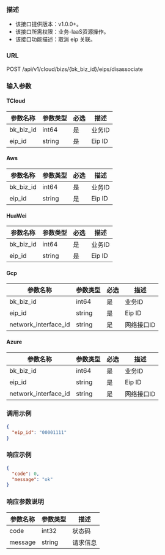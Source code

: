 ### 描述

- 该接口提供版本：v1.0.0+。
- 该接口所需权限：业务-IaaS资源操作。
- 该接口功能描述：取消 eip 关联。

### URL

POST /api/v1/cloud/bizs/{bk_biz_id}/eips/disassociate

### 输入参数

#### TCloud
| 参数名称           | 参数类型      | 必选   | 描述     |
|----------------|-----------|------|--------|
| bk_biz_id      | int64     | 是    | 业务ID   |
| eip_id         | string    | 是    | Eip ID |

#### Aws
| 参数名称           | 参数类型       | 必选   | 描述      |
|----------------|------------|------|---------|
| bk_biz_id      | int64      | 是    | 业务ID    |
| eip_id         | string     | 是    | Eip ID  |

#### HuaWei
| 参数名称             | 参数类型      | 必选   | 描述     |
|------------------|-----------|------|--------|
| bk_biz_id        | int64     | 是    | 业务ID   |
| eip_id           | string    | 是    | Eip ID |

#### Gcp
| 参数名称                 | 参数类型     | 必选   | 描述      |
|----------------------|----------|------|---------|
| bk_biz_id            | int64    | 是    | 业务ID    |
| eip_id               | string   | 是    | Eip ID  |
| network_interface_id | string   | 是    | 网络接口ID  |

#### Azure
| 参数名称                 | 参数类型      | 必选   | 描述     |
|----------------------|-----------|------|--------|
| bk_biz_id            | int64     | 是    | 业务ID   |
| eip_id               | string    | 是    | Eip ID |
| network_interface_id | string    | 是    | 网络接口ID |

### 调用示例

```json
{
  "eip_id": "00001111"
}
```

### 响应示例

```json
{
  "code": 0,
  "message": "ok"
}
```

### 响应参数说明

| 参数名称    | 参数类型   | 描述   |
|---------|--------|------|
| code    | int32  | 状态码  |
| message | string | 请求信息 |
